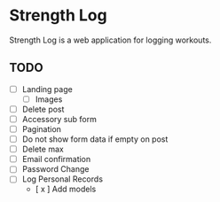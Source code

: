# Strength Log

Strength Log is a web application for logging workouts.

## TODO

- [ ] Landing page
  - [ ] Images
- [ ] Delete post
- [ ] Accessory sub form
- [ ] Pagination
- [ ] Do not show form data if empty on post
- [ ] Delete max
- [ ] Email confirmation
- [ ] Password Change
- [ ] Log Personal Records
  - [ x ] Add models
